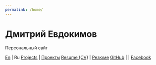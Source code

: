 ```yaml
---
permalink: /home/
---
```

# Дмитрий Евдокимов

Персональный сайт

[En](en "English language (по-английски)") | Ru
[Projects](projects-en)  | [Проекты](projects)
[Resume (CV)](resume-en) | [Резюме](resume)
[GitHub](github)         |
                         | [Facebook](https://www.facebook.com/dmitrii.evdokimov)

